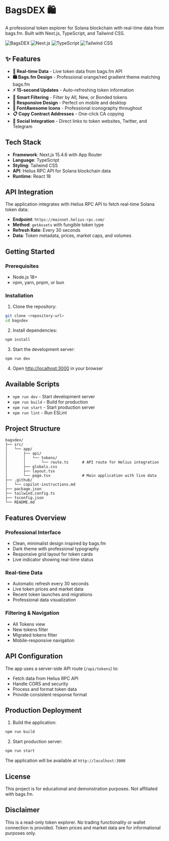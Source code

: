 # BagsDEX 🛍️

A professional token explorer for Solana blockchain with real-time data from bags.fm. Built with Next.js, TypeScript, and Tailwind CSS.

![BagsDEX](https://img.shields.io/badge/BagsDEX-Live-orange?style=for-the-badge)
![Next.js](https://img.shields.io/badge/Next.js-15.4.6-black?style=for-the-badge&logo=next.js)
![TypeScript](https://img.shields.io/badge/TypeScript-5.0-blue?style=for-the-badge&logo=typescript)
![Tailwind CSS](https://img.shields.io/badge/Tailwind_CSS-3.0-38B2AC?style=for-the-badge&logo=tailwind-css)

## ✨ Features

- **🔴 Real-time Data** - Live token data from bags.fm API
- **🛍️ Bags.fm Design** - Professional orange/red gradient theme matching bags.fm
- **⚡ 15-second Updates** - Auto-refreshing token information
- **🎯 Smart Filtering** - Filter by All, New, or Bonded tokens
- **📱 Responsive Design** - Perfect on mobile and desktop
- **🎨 FontAwesome Icons** - Professional iconography throughout
- **📋 Copy Contract Addresses** - One-click CA copying
- **🔗 Social Integration** - Direct links to token websites, Twitter, and Telegram

## Tech Stack

- **Framework**: Next.js 15.4.6 with App Router
- **Language**: TypeScript
- **Styling**: Tailwind CSS
- **API**: Helius RPC API for Solana blockchain data
- **Runtime**: React 18

## API Integration

The application integrates with Helius RPC API to fetch real-time Solana token data:
- **Endpoint**: `https://mainnet.helius-rpc.com/`
- **Method**: `getAssets` with fungible token type
- **Refresh Rate**: Every 30 seconds
- **Data**: Token metadata, prices, market caps, and volumes

## Getting Started

### Prerequisites

- Node.js 18+ 
- npm, yarn, pnpm, or bun

### Installation

1. Clone the repository:
```bash
git clone <repository-url>
cd bagsdex
```

2. Install dependencies:
```bash
npm install
```

3. Start the development server:
```bash
npm run dev
```

4. Open [http://localhost:3000](http://localhost:3000) in your browser

## Available Scripts

- `npm run dev` - Start development server
- `npm run build` - Build for production
- `npm run start` - Start production server
- `npm run lint` - Run ESLint

## Project Structure

```
bagsdex/
├── src/
│   └── app/
│       ├── api/
│       │   └── tokens/
│       │       └── route.ts      # API route for Helius integration
│       ├── globals.css
│       ├── layout.tsx
│       └── page.tsx              # Main application with live data
├── .github/
│   └── copilot-instructions.md
├── package.json
├── tailwind.config.ts
├── tsconfig.json
└── README.md
```

## Features Overview

### Professional Interface
- Clean, minimalist design inspired by bags.fm
- Dark theme with professional typography
- Responsive grid layout for token cards
- Live indicator showing real-time status

### Real-time Data
- Automatic refresh every 30 seconds
- Live token prices and market data
- Recent token launches and migrations
- Professional data visualization

### Filtering & Navigation
- All Tokens view
- New tokens filter
- Migrated tokens filter
- Mobile-responsive navigation

## API Configuration

The app uses a server-side API route (`/api/tokens`) to:
- Fetch data from Helius RPC API
- Handle CORS and security
- Process and format token data
- Provide consistent response format

## Production Deployment

1. Build the application:
```bash
npm run build
```

2. Start production server:
```bash
npm run start
```

The application will be available at `http://localhost:3000`

## License

This project is for educational and demonstration purposes. Not affiliated with bags.fm.

## Disclaimer

This is a read-only token explorer. No trading functionality or wallet connection is provided. Token prices and market data are for informational purposes only.
